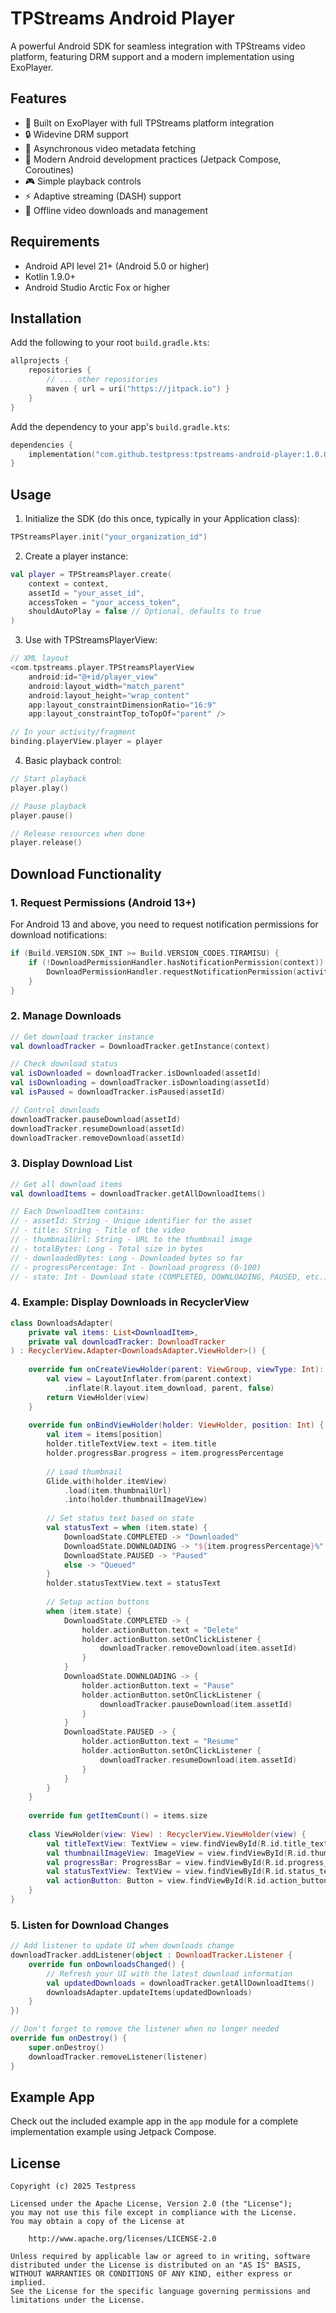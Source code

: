 # TPStreams Android Player

A powerful Android SDK for seamless integration with TPStreams video platform, featuring DRM support and a modern implementation using ExoPlayer.

## Features

- 🎥 Built on ExoPlayer with full TPStreams platform integration
- 🔒 Widevine DRM support
- 🚀 Asynchronous video metadata fetching
- 📱 Modern Android development practices (Jetpack Compose, Coroutines)
- 🎮 Simple playback controls
- ⚡ Adaptive streaming (DASH) support
- 💾 Offline video downloads and management

## Requirements

- Android API level 21+ (Android 5.0 or higher)
- Kotlin 1.9.0+
- Android Studio Arctic Fox or higher

## Installation

Add the following to your root `build.gradle.kts`:

```kotlin
allprojects {
    repositories {
        // ... other repositories
        maven { url = uri("https://jitpack.io") }
    }
}
```

Add the dependency to your app's `build.gradle.kts`:

```kotlin
dependencies {
    implementation("com.github.testpress:tpstreams-android-player:1.0.0")
}
```

## Usage

1. Initialize the SDK (do this once, typically in your Application class):

```kotlin
TPStreamsPlayer.init("your_organization_id")
```

2. Create a player instance:

```kotlin
val player = TPStreamsPlayer.create(
    context = context,
    assetId = "your_asset_id",
    accessToken = "your_access_token",
    shouldAutoPlay = false // Optional, defaults to true
)
```

3. Use with TPStreamsPlayerView:

```kotlin
// XML layout
<com.tpstreams.player.TPStreamsPlayerView
    android:id="@+id/player_view"
    android:layout_width="match_parent"
    android:layout_height="wrap_content"
    app:layout_constraintDimensionRatio="16:9"
    app:layout_constraintTop_toTopOf="parent" />

// In your activity/fragment
binding.playerView.player = player
```

4. Basic playback control:

```kotlin
// Start playback
player.play()

// Pause playback
player.pause()

// Release resources when done
player.release()
```

## Download Functionality

### 1. Request Permissions (Android 13+)

For Android 13 and above, you need to request notification permissions for download notifications:

```kotlin
if (Build.VERSION.SDK_INT >= Build.VERSION_CODES.TIRAMISU) {
    if (!DownloadPermissionHandler.hasNotificationPermission(context)) {
        DownloadPermissionHandler.requestNotificationPermission(activity)
    }
}
```

### 2. Manage Downloads

```kotlin
// Get download tracker instance
val downloadTracker = DownloadTracker.getInstance(context)

// Check download status
val isDownloaded = downloadTracker.isDownloaded(assetId)
val isDownloading = downloadTracker.isDownloading(assetId)
val isPaused = downloadTracker.isPaused(assetId)

// Control downloads
downloadTracker.pauseDownload(assetId)
downloadTracker.resumeDownload(assetId)
downloadTracker.removeDownload(assetId)
```

### 3. Display Download List

```kotlin
// Get all download items
val downloadItems = downloadTracker.getAllDownloadItems()

// Each DownloadItem contains:
// - assetId: String - Unique identifier for the asset
// - title: String - Title of the video
// - thumbnailUrl: String - URL to the thumbnail image
// - totalBytes: Long - Total size in bytes
// - downloadedBytes: Long - Downloaded bytes so far
// - progressPercentage: Int - Download progress (0-100)
// - state: Int - Download state (COMPLETED, DOWNLOADING, PAUSED, etc.)
```

### 4. Example: Display Downloads in RecyclerView

```kotlin
class DownloadsAdapter(
    private val items: List<DownloadItem>,
    private val downloadTracker: DownloadTracker
) : RecyclerView.Adapter<DownloadsAdapter.ViewHolder>() {
    
    override fun onCreateViewHolder(parent: ViewGroup, viewType: Int): ViewHolder {
        val view = LayoutInflater.from(parent.context)
            .inflate(R.layout.item_download, parent, false)
        return ViewHolder(view)
    }
    
    override fun onBindViewHolder(holder: ViewHolder, position: Int) {
        val item = items[position]
        holder.titleTextView.text = item.title
        holder.progressBar.progress = item.progressPercentage
        
        // Load thumbnail
        Glide.with(holder.itemView)
            .load(item.thumbnailUrl)
            .into(holder.thumbnailImageView)
            
        // Set status text based on state
        val statusText = when (item.state) {
            DownloadState.COMPLETED -> "Downloaded"
            DownloadState.DOWNLOADING -> "${item.progressPercentage}%"
            DownloadState.PAUSED -> "Paused"
            else -> "Queued"
        }
        holder.statusTextView.text = statusText
        
        // Setup action buttons
        when (item.state) {
            DownloadState.COMPLETED -> {
                holder.actionButton.text = "Delete"
                holder.actionButton.setOnClickListener {
                    downloadTracker.removeDownload(item.assetId)
                }
            }
            DownloadState.DOWNLOADING -> {
                holder.actionButton.text = "Pause"
                holder.actionButton.setOnClickListener {
                    downloadTracker.pauseDownload(item.assetId)
                }
            }
            DownloadState.PAUSED -> {
                holder.actionButton.text = "Resume"
                holder.actionButton.setOnClickListener {
                    downloadTracker.resumeDownload(item.assetId)
                }
            }
        }
    }
    
    override fun getItemCount() = items.size
    
    class ViewHolder(view: View) : RecyclerView.ViewHolder(view) {
        val titleTextView: TextView = view.findViewById(R.id.title_text)
        val thumbnailImageView: ImageView = view.findViewById(R.id.thumbnail_image)
        val progressBar: ProgressBar = view.findViewById(R.id.progress_bar)
        val statusTextView: TextView = view.findViewById(R.id.status_text)
        val actionButton: Button = view.findViewById(R.id.action_button)
    }
}
```

### 5. Listen for Download Changes

```kotlin
// Add listener to update UI when downloads change
downloadTracker.addListener(object : DownloadTracker.Listener {
    override fun onDownloadsChanged() {
        // Refresh your UI with the latest download information
        val updatedDownloads = downloadTracker.getAllDownloadItems()
        downloadsAdapter.updateItems(updatedDownloads)
    }
})

// Don't forget to remove the listener when no longer needed
override fun onDestroy() {
    super.onDestroy()
    downloadTracker.removeListener(listener)
}
```

## Example App

Check out the included example app in the `app` module for a complete implementation example using Jetpack Compose.

## License

```
Copyright (c) 2025 Testpress

Licensed under the Apache License, Version 2.0 (the "License");
you may not use this file except in compliance with the License.
You may obtain a copy of the License at

    http://www.apache.org/licenses/LICENSE-2.0

Unless required by applicable law or agreed to in writing, software
distributed under the License is distributed on an "AS IS" BASIS,
WITHOUT WARRANTIES OR CONDITIONS OF ANY KIND, either express or implied.
See the License for the specific language governing permissions and
limitations under the License.
```
